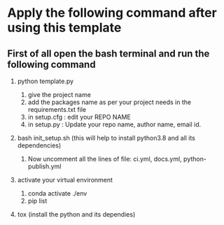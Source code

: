 # Apply  the following command after using this template

## First of all open the bash terminal and run the following command
1. python template.py
    1. give the project name
    2. add the packages name as per your project needs in the requirements.txt file
    3. in setup.cfg : edit your REPO NAME
    4. in setup.py : Update your repo name, author name, email id.

2. bash init_setup.sh   (this will help to install python3.8 and all its dependencies)
    1. Now uncomment all the lines of file: ci.yml, docs.yml, python-publish.yml

3. activate your virtual environment
    1. conda activate ./env
    2. pip list

4. tox      (install the python and its dependies)